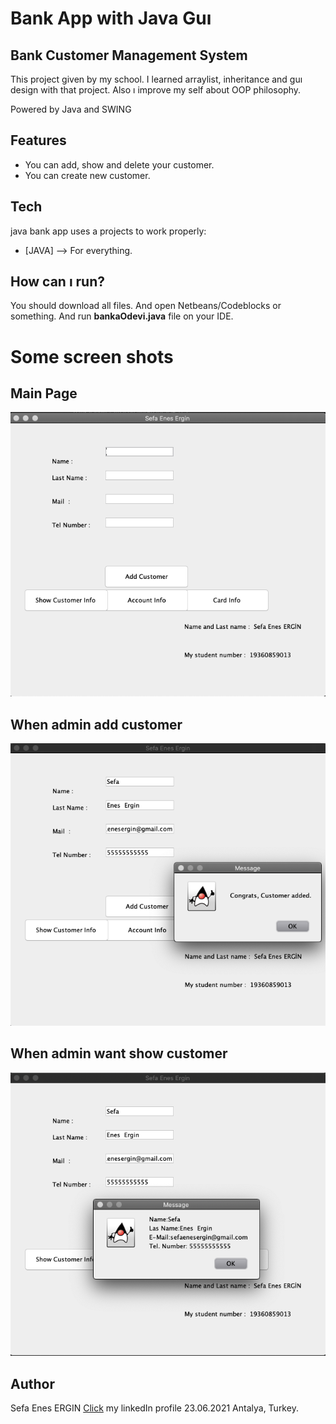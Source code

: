 # Bank App with Java Guı 

## Bank Customer Management System

This project given by my school. I learned  arraylist, inheritance and guı design with that project. Also ı improve my self about OOP philosophy. 





Powered by Java and SWING



## Features

- You can add, show and delete your customer.
- You can create new customer.

## Tech
java bank app  uses a  projects to work properly:

- [JAVA] --> For everything.

## How can ı run?
You should download all files. And open Netbeans/Codeblocks or something. And run  **bankaOdevi.java** file on your IDE.


# Some screen shots

## Main Page
![ım1](https://github.com/sefaenesergin/bankGUIappWithJava/blob/main/images/mainPage.png)


## When admin add customer
![ım1](https://github.com/sefaenesergin/bankGUIappWithJava/blob/main/images/whenPressAdd.png)


## When admin want show customer
![ım1](https://github.com/sefaenesergin/bankGUIappWithJava/blob/main/images/whenPressShow.png)



## Author
Sefa Enes ERGIN
[Click](https://www.linkedin.com/in/sefa-enes-ergin/) my linkedIn profile 
23.06.2021 Antalya, Turkey.
